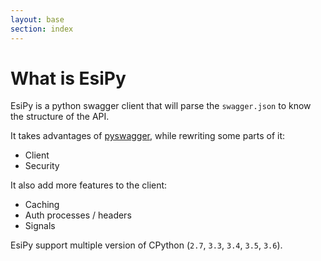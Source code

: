 ```yaml
---
layout: base
section: index
---
```

# What is EsiPy
EsiPy is a python swagger client that will parse the `swagger.json` to know the structure of the API.

It takes advantages of [pyswagger](https://github.com/mission-liao/pyswagger), while rewriting some parts of it: <br>
- Client <br>
- Security

It also add more features to the client:  <br>
- Caching <br>
- Auth processes / headers <br>
- Signals

EsiPy support multiple version of CPython (`2.7`, `3.3`, `3.4`, `3.5`, `3.6`).
